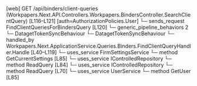 [web] GET /api/binders/client-queries  (Workpapers.Next.API.Controllers.Workpapers.BindersController.SearchClientQuery)  [L116–L121] [auth=AuthorizationPolicies.User]
  └─ sends_request FindClientQueriesForBindersQuery [L120]
    └─ generic_pipeline_behaviors 2
      └─ DatagetTokenSyncBehaviour
      └─ DatagetTokenSyncBehaviour
    └─ handled_by Workpapers.Next.ApplicationService.Queries.Binders.FindClientQueryHandler.Handle [L40–L119]
      └─ uses_service FirmSettingsService
        └─ method GetCurrentSettings [L85]
      └─ uses_service IControlledRepository<Binder>
        └─ method ReadQuery [L84]
      └─ uses_service IControlledRepository<Client>
        └─ method ReadQuery [L70]
      └─ uses_service UserService
        └─ method GetUser [L85]

